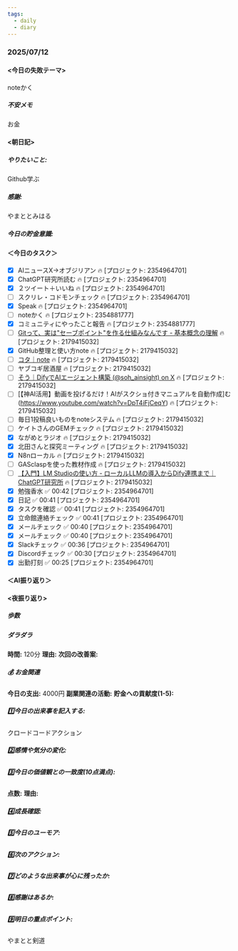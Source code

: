 ```yaml
---
tags:
  - daily
  - diary
---
```

### 2025/07/12

#### <今日の失敗テーマ>
noteかく
##### 不安メモ
お金
#### <朝日記>
##### やりたいこと: 
Github学ぶ
##### 感謝: 
やまととみはる
##### 今日の貯金意識: 

#### ＜今日のタスク＞
- [x] AIニュースX→オブジリアン 🔥 [プロジェクト: 2354964701]
- [x] ChatGPT研究所読む 🔥 [プロジェクト: 2354964701]
- [x] ２ツイート＋いいね 🔥 [プロジェクト: 2354964701]
- [ ] スクリレ・コドモンチェック 🔥 [プロジェクト: 2354964701]
- [x] Speak 🔥 [プロジェクト: 2354964701]
- [ ] noteかく 🔥 [プロジェクト: 2354881777]
- [x] コミュニティにやったこと報告 🔥 [プロジェクト: 2354881777]
- [ ] [Gitって、実は"セーブポイント"を作る仕組みなんです - 基本概念の理解](https://zenn.dev/akira_papa/books/dae1990670168d/viewer/add93c) 🔥 [プロジェクト: 2179415032]
- [x] GitHub整理と使い方note 🔥 [プロジェクト: 2179415032]
- [ ] [コタ｜note](https://note.com/nyattoh) 🔥 [プロジェクト: 2179415032]
- [ ] ヤブコギ居酒屋 🔥 [プロジェクト: 2179415032]
- [ ] [そう｜DifyでAIエージェント構築 (@soh_ainsight) on X](https://x.com/soh_ainsight/status/1940913455315513745) 🔥 [プロジェクト: 2179415032]
- [ ] [【神AI活用】動画を投げるだけ！AIがスクショ付きマニュアルを自動作成]む(https://www.youtube.com/watch?v=DpT4iFjCeqY) 🔥 [プロジェクト: 2179415032]
- [ ] 毎日1投稿良いものをnoteシステム 🔥 [プロジェクト: 2179415032]
- [ ] ケイトさんのGEMチェック 🔥 [プロジェクト: 2179415032]
- [x] ながめとラジオ 🔥 [プロジェクト: 2179415032]
- [x] 北田さんと探究ミーティング 🔥 [プロジェクト: 2179415032]
- [x] N8nローカル 🔥 [プロジェクト: 2179415032]
- [ ] GASclaspを使った教材作成 🔥 [プロジェクト: 2179415032]
- [ ] [【入門】LM Studioの使い方 - ローカルLLMの導入からDify連携まで｜ChatGPT研究所](https://chatgpt-lab.com/n/n1f74453cd24c?from=notice) 🔥 [プロジェクト: 2179415032]
- [x] 勉強香水 ✅ 00:42 [プロジェクト: 2354964701]
- [x] 日記 ✅ 00:41 [プロジェクト: 2354964701]
- [x] タスクを確認 ✅ 00:41 [プロジェクト: 2354964701]
- [x] 立命館連絡チェック ✅ 00:41 [プロジェクト: 2354964701]
- [x] メールチェック ✅ 00:40 [プロジェクト: 2354964701]
- [x] メールチェック ✅ 00:40 [プロジェクト: 2354964701]
- [x] Slackチェック ✅ 00:36 [プロジェクト: 2354964701]
- [x] Discordチェック ✅ 00:30 [プロジェクト: 2354964701]
- [x] 出勤打刻 ✅ 00:25 [プロジェクト: 2354964701]

#### ＜AI振り返り＞

#### <夜振り返り>
##### 歩数

##### ダラダラ
**時間:** 120分
**理由:** 
**次回の改善案:** 

##### 💰 お金関連
**今日の支出:** 4000円
**副業関連の活動:** 
**貯金への貢献度(1-5):** 

##### 1️⃣今日の出来事を記入する: 
クロードコードアクション
##### 2️⃣感情や気分の変化: 

##### 3️⃣今日の価値観との一致度(10点満点): 
**点数:** 
**理由:** 

##### 4️⃣成長確認: 

##### 5️⃣今日のユーモア: 

##### 6️⃣次のアクション: 

##### 7️⃣どのような出来事が心に残ったか: 

##### 8️⃣感謝はあるか:

##### 9️⃣明日の重点ポイント:
やまとと剣道
